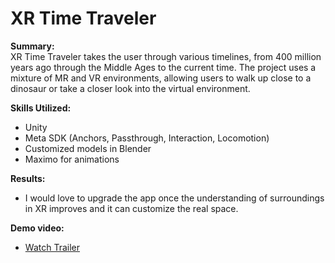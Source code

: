 # XR Time Traveler

<div style="text-align: start; justify-content: center;">

**Summary:**  
XR Time Traveler takes the user through various timelines, from 400 million years ago through the Middle Ages to the current time. The project uses a mixture of MR and VR environments, allowing users to walk up close to a dinosaur or take a closer look into the virtual environment.

**Skills Utilized:**
- Unity
- Meta SDK (Anchors, Passthrough, Interaction, Locomotion)
- Customized models in Blender
- Maximo for animations

**Results:**
- I would love to upgrade the app once the understanding of surroundings in XR improves and it can customize the real space.

**Demo video:**
- [Watch Trailer](https://www.youtube.com/watch?v=kN3W1dlllXs)

</div>

